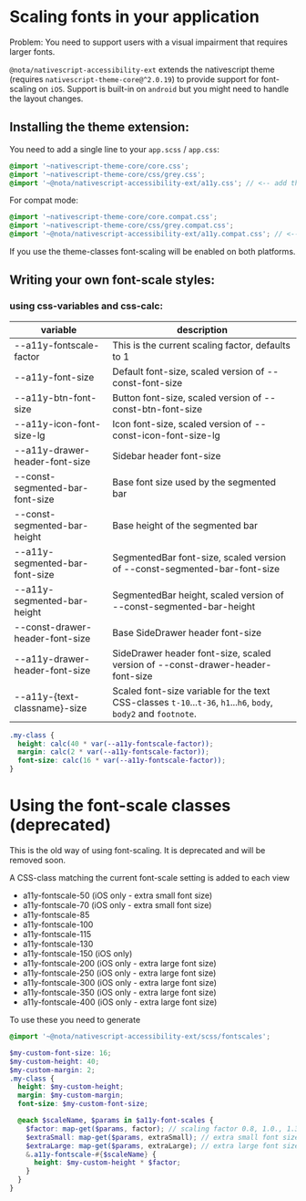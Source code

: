 # Scaling fonts in your application

Problem:
You need to support users with a visual impairment that requires larger fonts.

`@nota/nativescript-accessibility-ext` extends the nativescript theme (requires `nativescript-theme-core@^2.0.19`) to provide support for font-scaling on `iOS`.
Support is built-in on `android` but you might need to handle the layout changes.

## Installing the theme extension:

You need to add a single line to your  `app.scss` / `app.css`:

```scss
@import '~nativescript-theme-core/core.css';
@import '~nativescript-theme-core/css/grey.css';
@import '~@nota/nativescript-accessibility-ext/a11y.css'; // <-- add this line
```

For compat mode:
```scss
@import '~nativescript-theme-core/core.compat.css';
@import '~nativescript-theme-core/css/grey.compat.css';
@import '~@nota/nativescript-accessibility-ext/a11y.compat.css'; // <-- add this line
```

If you use the theme-classes font-scaling will be enabled on both platforms.

## Writing your own font-scale styles:

### using css-variables and css-calc:

| variable | description |
| -- | -- |
| --a11y-fontscale-factor | This is the current scaling factor, defaults to 1 |
| --a11y-font-size | Default font-size, scaled version of --const-font-size |
| --a11y-btn-font-size | Button font-size, scaled version of --const-btn-font-size |
| --a11y-icon-font-size-lg | Icon font-size, scaled version of --const-icon-font-size-lg |
| --a11y-drawer-header-font-size | Sidebar header font-size |
| --const-segmented-bar-font-size | Base font size used by the segmented bar |
| --const-segmented-bar-height | Base height of the segmented bar |
| --a11y-segmented-bar-font-size | SegmentedBar font-size, scaled version of --const-segmented-bar-font-size |
| --a11y-segmented-bar-height | SegmentedBar height, scaled version of  --const-segmented-bar-height |
| --const-drawer-header-font-size | Base SideDrawer header font-size |
| --a11y-drawer-header-font-size |  SideDrawer header font-size, scaled version of --const-drawer-header-font-size |
| --a11y-{text-classname}-size | Scaled font-size variable for the text CSS-classes `t-10`...`t-36`, `h1`...`h6`, `body`, `body2` and `footnote`. |

```scss
.my-class {
  height: calc(40 * var(--a11y-fontscale-factor));
  margin: calc(2 * var(--a11y-fontscale-factor));
  font-size: calc(16 * var(--a11y-fontscale-factor));
}
```

# Using the font-scale classes (deprecated)

This is the old way of using font-scaling. It is deprecated and will be removed soon.

A CSS-class matching the current font-scale setting is added to each view
- a11y-fontscale-50 (iOS only - extra small font size)
- a11y-fontscale-70 (iOS only - extra small font size)
- a11y-fontscale-85
- a11y-fontscale-100
- a11y-fontscale-115
- a11y-fontscale-130
- a11y-fontscale-150 (iOS only)
- a11y-fontscale-200 (iOS only - extra large font size)
- a11y-fontscale-250 (iOS only - extra large font size)
- a11y-fontscale-300 (iOS only - extra large font size)
- a11y-fontscale-350 (iOS only - extra large font size)
- a11y-fontscale-400 (iOS only - extra large font size)

To use these you need to generate

```scss
@import '~@nota/nativescript-accessibility-ext/scss/fontscales';

$my-custom-font-size: 16;
$my-custom-height: 40;
$my-custom-margin: 2;
.my-class {
  height: $my-custom-height;
  margin: $my-custom-margin;
  font-size: $my-custom-font-size;

  @each $scaleName, $params in $a11y-font-scales {
    $factor: map-get($params, factor); // scaling factor 0.8, 1.0., 1.3 etc
    $extraSmall: map-get($params, extraSmall); // extra small font size
    $extraLarge: map-get($params, extraLarge); // extra large font size
    &.a11y-fontscale-#{$scaleName} {
      height: $my-custom-height * $factor;
    }
  }
}
```
